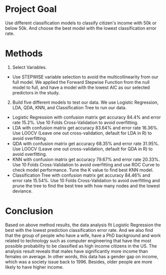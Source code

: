 # Project Goal
Use different classification models to classify citizen's income with 50k or below 50k. And choose the best model with the lowest classification error rate.

# Methods
1. Select Variables.  
- Use STEPWISE variable selection to avoid the multicollinearity from our full model. We applied the Forward Stepwise Function from the null model to full, and have a model with the lowest AIC as our selected predictors in the study.  

2. Build five different models to test our data. We use Logistic Regression, LDA, QDA, KNN, and Classification Tree to run our data.  
- Logistic Regression with confusion matrix get accuracy 84.4% and error rate 15.2%. Use 10 Folds Cross-Validation to avoid overfitting.  
- LDA with confusion matrix get accuracy 83.64% and error rate 16.36%.  Use LOOCV (Leave one out cross-validation, default for LDA in R) to avoid overfitting.
- QDA with confusion matrix get accuracy 68.35% and error rate 31.95%.  Use LOOCV (Leave one out cross-validation, default for QDA in R) to avoid overfitting.
- KNN with confusion matrix get accuracy 79.67% and error rate 20.33%. Use 10 Folds Cross-Validation to avoid overfitting and use ROC Curve to check model performance. Tune the K value to find best KNN model.  
- Classification Tree with confusion matrix get accuracy 84.46% and error rate 15.54%. Use 10 Folds Cross-Validation to avoid overfitting and prune the tree to find the best tree with how many nodes and the lowest deviance.

# Conclusion
Based on above method results, the data analysis fit Logistic Regression the best with the lowest prediction classification error rate. And we also find that the group of people who have a wife, have a PhD background and work  related to technology such as computer engineering that have the most possible probability to be classified as high income citizens in the US. The analysis result reveals that males have significantly more income than females on average. In other words, this data has a gender gap on income, which was a society issue back to 1996. Besides, older people are more likely to have higher income. 
